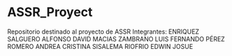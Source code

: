 # ASSR_Proyect
Repositorio destinado al proyecto de ASSR 
Integrantes: 
ENRIQUEZ SALGUERO ALFONSO DAVID
MACIAS ZAMBRANO LUIS FERNANDO
PÉREZ ROMERO ANDREA CRISTINA
SISALEMA RIOFRIO EDWIN JOSUE
